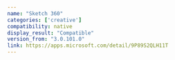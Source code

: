 ```yaml
---
name: "Sketch 360"
categories: ['creative']
compatibility: native
display_result: "Compatible"
version_from: "3.0.101.0"
link: https://apps.microsoft.com/detail/9P89S2QLH11T
---
```

